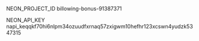 NEON_PROJECT_ID
billowing-bonus-91387371

 NEON_API_KEY
 napi_keqqkf70hi6nlpm34ozuudfxrnaq57zxigwm10hefhr123xcswn4yudzk5347315